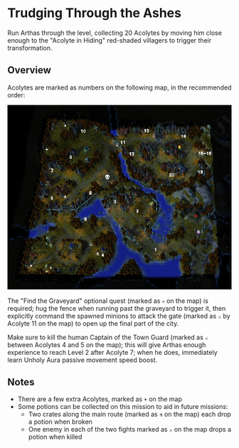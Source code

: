 ﻿# Trudging Through the Ashes

Run Arthas through the level, collecting 20 Acolytes by moving him close enough to the "Acolyte in Hiding" red-shaded villagers to trigger their transformation.

## Overview

Acolytes are marked as numbers on the following map, in the recommended order:

![acolyte order](https://github.com/Hamms/wc3-route-guide/raw/master/Reign%20of%20Chaos/2%20-%20Path%20of%20the%20Damned%20%28Undead%20Campaign%29/1a%20-%20acolyte%20order.png)

The "Find the Graveyard" optional quest (marked as `💀` on the map) is required; hug the fence when running past the graveyard to trigger it, then explicitly command the spawned minions to attack the gate (marked as `⚔` by Acolyte 11 on the map) to open up the final part of the city.

Make sure to kill the human Captain of the Town Guard (marked as `⚔` between Acolytes 4 and 5 on the map); this will give Arthas enough experience to reach Level 2 after Acolyte 7; when he does, immediately learn Unholy Aura  passive movement speed boost.

## Notes

- There are a few extra Acolytes, marked as `+` on the map
- Some potions can be collected on this mission to aid in future missions:
    - Two crates along the main route (marked as `⚗️` on the map) each drop a potion when broken
    - One enemy in each of the two fights marked as `⚔` on the map drops a potion when killed